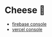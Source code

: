 # Cheese 🧀

- [firebase console](https://console.firebase.google.com/u/0/project/fake-id-4ffcb/overview)
- [vercel console](https://vercel.com/crvouga/fake-id)
